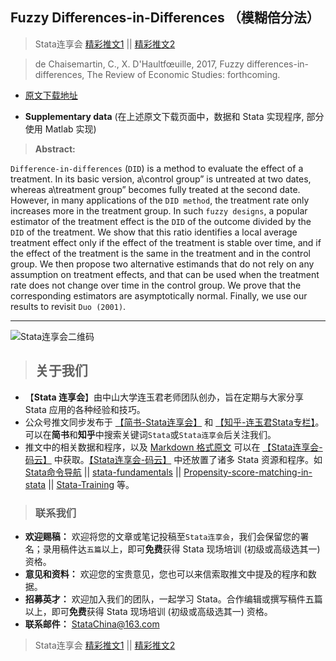 ## Fuzzy Differences-in-Differences （模糊倍分法）

> Stata连享会 [精彩推文1](https://gitee.com/arlionn/stata_training/blob/master/README.md)  || [精彩推文2](https://github.com/arlionn/stata/blob/master/README.md)

> de Chaisemartin, C., X. D'Haultfœuille, 2017, Fuzzy differences-in-differences, The Review of Economic Studies: forthcoming.

- [原文下载地址](https://academic.oup.com/restud/article/doi/10.1093/restud/rdx049/4096388/Fuzzy-DifferencesinDifferences)

- **Supplementary data** (在上述原文下载页面中，数据和 Stata 实现程序, 部分使用 Matlab 实现)


> **Abstract:**

`Difference-in-differences` (`DID`) is a method to evaluate the effect of a treatment. In its basic version, a\control group” is untreated at two dates, whereas a\treatment group” becomes fully treated at the second date.
However, in many applications of the `DID method`, the treatment rate only increases more in the treatment group. In such `fuzzy designs`, a popular estimator of the treatment effect is the `DID` of the outcome divided by the `DID` of the treatment.
We show that this ratio identifies a local average treatment effect only if the effect of the treatment is stable over time, and if the effect of the treatment is the same in the treatment and in the control group.
 We then propose two alternative estimands that do not rely on any assumption on treatment effects, and that can be used when the treatment rate does not change over time in the control group.
We prove that the corresponding estimators are asymptotically normal. Finally, we use our results to revisit `Duo (2001)`.

---
![Stata连享会二维码](http://upload-images.jianshu.io/upload_images/7692714-db5fb72e25537d25.jpg?imageMogr2/auto-orient/strip%7CimageView2/2/w/1240 "扫码关注 Stata 连享会")


>## 关于我们
- 【**Stata 连享会**】由中山大学连玉君老师团队创办，旨在定期与大家分享 Stata 应用的各种经验和技巧。
- 公众号推文同步发布于 [【简书-Stata连享会】](http://www.jianshu.com/u/69a30474ef33) 和 [【知乎-连玉君Stata专栏】](https://www.zhihu.com/people/arlionn)。可以在**简书**和**知乎**中搜索关键词`Stata`或`Stata连享会`后关注我们。
- 推文中的相关数据和程序，以及 [Markdown 格式原文](https://gitee.com/arlionn/jianshu) 可以在 [【Stata连享会-码云】](https://gitee.com/arlionn) 中获取。[【Stata连享会-码云】](https://gitee.com/arlionn) 中还放置了诸多 Stata 资源和程序。如 [Stata命令导航](https://gitee.com/arlionn/stata/wikis/Home) ||  [stata-fundamentals](https://gitee.com/arlionn/stata-fundamentals) ||  [Propensity-score-matching-in-stata](https://gitee.com/arlionn/propensity-score-matching-in-stata) || [Stata-Training](https://gitee.com/arlionn/StataTraining) 等。


>### 联系我们
- **欢迎赐稿：** 欢迎将您的文章或笔记投稿至`Stata连享会`，我们会保留您的署名；录用稿件达`五篇`以上，即可**免费**获得 Stata 现场培训 (初级或高级选其一) 资格。
- **意见和资料：** 欢迎您的宝贵意见，您也可以来信索取推文中提及的程序和数据。
- **招募英才：** 欢迎加入我们的团队，一起学习 Stata。合作编辑或撰写稿件五篇以上，即可**免费**获得 Stata 现场培训 (初级或高级选其一) 资格。
- **联系邮件：** StataChina@163.com


> Stata连享会 [精彩推文1](https://gitee.com/arlionn/stata_training/blob/master/README.md)  || [精彩推文2](https://github.com/arlionn/stata/blob/master/README.md)
